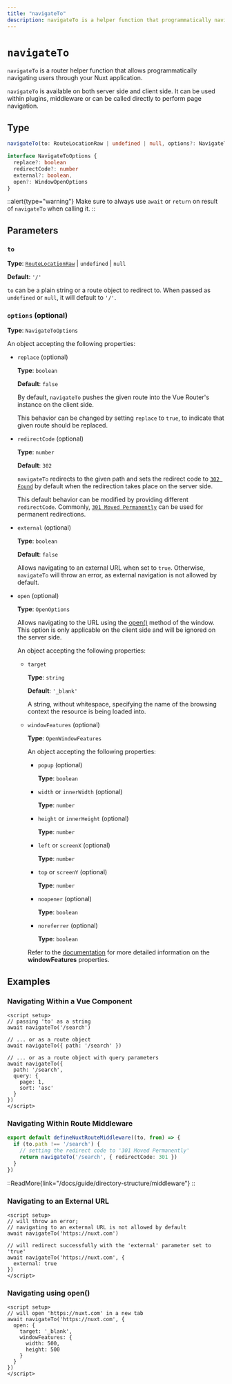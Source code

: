 ```yaml
---
title: "navigateTo"
description: navigateTo is a helper function that programmatically navigates users.
---
```


# `navigateTo`

`navigateTo` is a router helper function that allows programmatically navigating users through your Nuxt application.

`navigateTo` is available on both server side and client side. It can be used within plugins, middleware or can be called directly to perform page navigation.

## Type

```ts
navigateTo(to: RouteLocationRaw | undefined | null, options?: NavigateToOptions) => Promise<void | NavigationFailure> | RouteLocationRaw

interface NavigateToOptions {
  replace?: boolean
  redirectCode?: number
  external?: boolean,
  open?: WindowOpenOptions
}
```

::alert{type="warning"}
Make sure to always use `await` or `return` on result of `navigateTo` when calling it.
::

## Parameters

### `to`

**Type**: [`RouteLocationRaw`](https://router.vuejs.org/api/interfaces/RouteLocation.html) | `undefined` | `null`

**Default**: `'/'`

`to` can be a plain string or a route object to redirect to. When passed as `undefined` or `null`, it will default to `'/'`.

### `options` (optional)

**Type**: `NavigateToOptions`

An object accepting the following properties:

- `replace` (optional)

  **Type**: `boolean`

  **Default**: `false`

  By default, `navigateTo` pushes the given route into the Vue Router's instance on the client side.

  This behavior can be changed by setting `replace` to `true`, to indicate that given route should be replaced.

- `redirectCode` (optional)

  **Type**: `number`

  **Default**: `302`

  `navigateTo` redirects to the given path and sets the redirect code to [`302 Found`](https://developer.mozilla.org/en-US/docs/Web/HTTP/Status/302) by default when the redirection takes place on the server side.

  This default behavior can be modified by providing different `redirectCode`. Commonly, [`301 Moved Permanently`](https://developer.mozilla.org/en-US/docs/Web/HTTP/Status/301) can be used for permanent redirections.

- `external` (optional)

  **Type**: `boolean`

  **Default**: `false`

  Allows navigating to an external URL when set to `true`. Otherwise, `navigateTo` will throw an error, as external navigation is not allowed by default.

- `open` (optional)

  **Type**: `OpenOptions`

  Allows navigating to the URL using the [open()](https://developer.mozilla.org/en-US/docs/Web/API/Window/open) method of the window. This option is only applicable on the client side and will be ignored on the server side.

  An object accepting the following properties:

  - `target`

    **Type**: `string`

    **Default**: `'_blank'`

    A string, without whitespace, specifying the name of the browsing context the resource is being loaded into.

  - `windowFeatures` (optional)

    **Type**: `OpenWindowFeatures`

    An object accepting the following properties:

    - `popup` (optional)

      **Type**: `boolean`

    - `width` or `innerWidth` (optional)

      **Type**: `number`

    - `height` or `innerHeight` (optional)

      **Type**: `number`

    - `left` or `screenX` (optional)

      **Type**: `number`

    - `top` or `screenY` (optional)

      **Type**: `number`
  
    - `noopener` (optional)

      **Type**: `boolean`

    - `noreferrer` (optional)
  
      **Type**: `boolean`

    Refer to the [documentation](https://developer.mozilla.org/en-US/docs/Web/API/Window/ope) for more detailed information on the **windowFeatures** properties.

## Examples

### Navigating Within a Vue Component

```vue
<script setup>
// passing 'to' as a string
await navigateTo('/search')

// ... or as a route object
await navigateTo({ path: '/search' })

// ... or as a route object with query parameters
await navigateTo({
  path: '/search',
  query: {
    page: 1,
    sort: 'asc'
  }
})
</script>
```

### Navigating Within Route Middleware

```ts
export default defineNuxtRouteMiddleware((to, from) => {
  if (to.path !== '/search') {
    // setting the redirect code to '301 Moved Permanently'
    return navigateTo('/search', { redirectCode: 301 })
  }
})
```

::ReadMore{link="/docs/guide/directory-structure/middleware"}
::

### Navigating to an External URL

```vue
<script setup>
// will throw an error;
// navigating to an external URL is not allowed by default
await navigateTo('https://nuxt.com')

// will redirect successfully with the 'external' parameter set to 'true'
await navigateTo('https://nuxt.com', {
  external: true
})
</script>
```

### Navigating using open()

```vue
<script setup>
// will open 'https://nuxt.com' in a new tab
await navigateTo('https://nuxt.com', {  
  open: {
    target: '_blank',
    windowFeatures: {
      width: 500,
      height: 500
    }
  }
})
</script>
```
